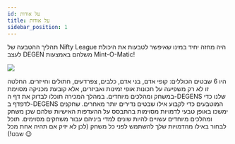 ```yaml
---
id: על אודות
title: על אודות
sidebar_position: 1
---
```


תהליך ההטבעה של Nifty League היה מחזה יחיד במינו שאיפשר לטבעות את היכולת לעצב DEGEN משלהם באמצעות Mint-O-Matic!

![](/img/mintomatic.gif)

היו 6 שבטים הכוללים: קופי אדם, בני אדם, כלבים, צפרדעים, חתולים וחייזרים. החלטה זו לא רק משפיעה על תכונות אופי זמינות ואביזרים, אלא קובעת מכניקה מסוימת במשחק ומהלכים מיוחדים. במהלך המכירה תוכלו לבדוק את דף ה-DEGENS שלנו כדי לדפדף ב-DEGENS המוטבעים כדי לקבוע אילו שבטים נדירים יותר מאחרים. שחקנים ימשכו באופן טבעי לדמויות מסוימות בהתבסס על ההעדפות האישיות שלהם שכן משחק ומהלכים מיוחדים עשויים להיות שונים למדי ביניהם עבור משחקים מסוימים. תוכל לבחור באילו מהדמויות שלך להשתמש לפני כל משחק (לכן לא יזיק אם תהיה אחת מכל שבט!) 😉
